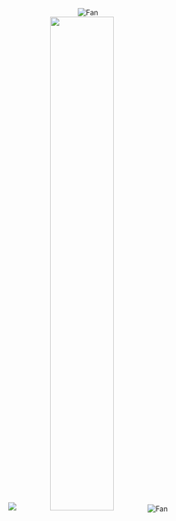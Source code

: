 <p align="center">
    <img src="https://github.com/sntdshrly/sntdshrly/blob/main/img/fan-1.gif" alt="Fan" align="center"> <br>
    <img src ="https://github-readme-streak-stats.herokuapp.com?user=sntdshrly&theme=darcula&hide_border=true&background=FFFFFF00">
  <img height="50%" width="auto" src ="https://github-readme-stats.vercel.app/api/top-langs/?username=sntdshrly&layout=compact&hide_border=true&theme=darcula&bg_color=00000000&langs_count=6&hide=jupyter%20notebook,tex,css,php">
    <img src="https://github.com/sntdshrly/sntdshrly/blob/main/img/skeleton.gif" alt="Fan" align="center"> <br>
</p>
